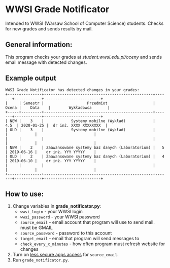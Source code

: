 # WWSI Grade Notificator
Intended to WWSI (Warsaw School of Computer Science) students. Checks for new grades and sends results by mail.

## General information:
This program checks your grades at *student.wwsi.edu.pl/oceny* and sends email message with detected changes.

## Example output
```
WWSI Grade Notificator has detected changes in your grades:
+-----+---------+------------------------------------------------+-------+------------+-------------------------+
|     | Semestr |                   Przedmiot                    | Ocena |    Data    |        Wykładowca       |
+-----+---------+------------------------------------------------+-------+------------+-------------------------+
| NEW |    3    |            Systemy mobilne (Wykład)            |  4.5  | 2020-01-25 |  dr inż. XXXX XXXXXXXX  |
| OLD |    3    |            Systemy mobilne (Wykład)            |       |            |                         |
|     |         |                                                |       |            |                         |
| NEW |    2    | Zaawansowane systemy baz danych (Laboratorium) |   5   | 2019-06-16 |    dr inż. YYY YYYYY    |
| OLD |    2    | Zaawansowane systemy baz danych (Laboratorium) |   4   | 2019-06-10 |    dr inż. YYY YYYYY    |
|     |         |                                                |       |            |                         |
+-----+---------+------------------------------------------------+-------+------------+-------------------------+
```


## How to use:
1.	Change variables in **grade_notificator.py**:<br>
    - `wwsi_login` - your WWSI login<br>
    - `wwsi_password` - your WWSI password<br>
    - `source_email` - email account that program will use to send mail. must be GMAIL<br>
    - `source_password` - password to this account<br>
    - `target_email` - email that program will send messages to<br>
     - `check_every_x_minutes` - how often program must refresh website for changes<br>
2.	Turn on [less secure apps access](https://support.google.com/accounts/answer/6010255?hl=en) for `source_email`.
3.	Run `grade_notificator.py`.
